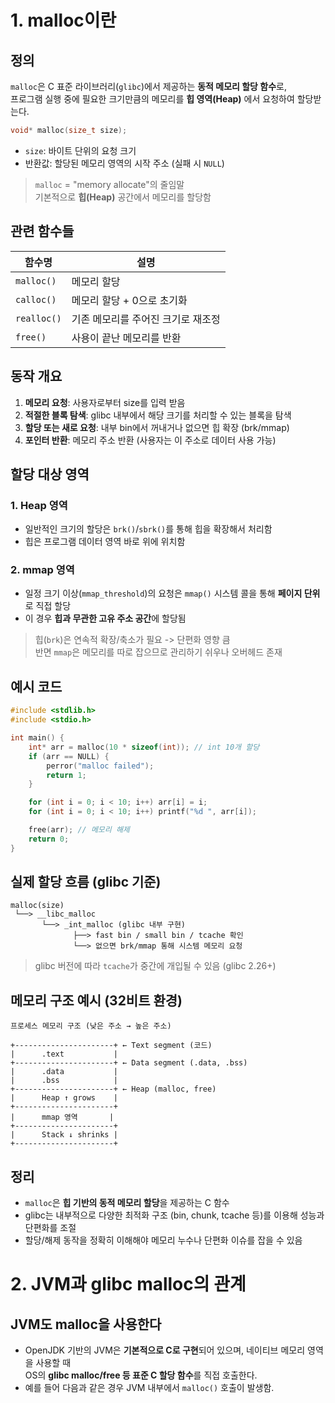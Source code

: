 # 1. malloc이란 

## 정의
`malloc`은 C 표준 라이브러리(`glibc`)에서 제공하는 **동적 메모리 할당 함수**로,  
프로그램 실행 중에 필요한 크기만큼의 메모리를 **힙 영역(Heap)** 에서 요청하여 할당받는다.

```c
void* malloc(size_t size);
```
- `size`: 바이트 단위의 요청 크기
- 반환값: 할당된 메모리 영역의 시작 주소 (실패 시 `NULL`)

> `malloc` = "memory allocate"의 줄임말  
> 기본적으로 **힙(Heap)** 공간에서 메모리를 할당함

## 관련 함수들

| 함수명         | 설명                  |
| ----------- | ------------------- |
| `malloc()`  | 메모리 할당              |
| `calloc()`  | 메모리 할당 + 0으로 초기화    |
| `realloc()` | 기존 메모리를 주어진 크기로 재조정 |
| `free()`    | 사용이 끝난 메모리를 반환      |


## 동작 개요
1. **메모리 요청**: 사용자로부터 size를 입력 받음
2. **적절한 블록 탐색**: glibc 내부에서 해당 크기를 처리할 수 있는 블록을 탐색
3. **할당 또는 새로 요청**: 내부 bin에서 꺼내거나 없으면 힙 확장 (brk/mmap)
4. **포인터 반환**: 메모리 주소 반환 (사용자는 이 주소로 데이터 사용 가능)

## 할당 대상 영역

### 1. Heap 영역
- 일반적인 크기의 할당은 `brk()`/`sbrk()`를 통해 힙을 확장해서 처리함
- 힙은 프로그램 데이터 영역 바로 위에 위치함

### 2. mmap 영역
- 일정 크기 이상(`mmap_threshold`)의 요청은 `mmap()` 시스템 콜을 통해 **페이지 단위**로 직접 할당
- 이 경우 **힙과 무관한 고유 주소 공간**에 할당됨

> 힙(`brk`)은 연속적 확장/축소가 필요 -> 단편화 영향 큼  
> 반면 `mmap`은 메모리를 따로 잡으므로 관리하기 쉬우나 오버헤드 존재


## 예시 코드

```c
#include <stdlib.h>
#include <stdio.h>

int main() {
    int* arr = malloc(10 * sizeof(int)); // int 10개 할당
    if (arr == NULL) {
        perror("malloc failed");
        return 1;
    }

    for (int i = 0; i < 10; i++) arr[i] = i;
    for (int i = 0; i < 10; i++) printf("%d ", arr[i]);

    free(arr); // 메모리 해제
    return 0;
}
```

## 실제 할당 흐름 (glibc 기준)

```text
malloc(size)
 └──> __libc_malloc
       └──> _int_malloc (glibc 내부 구현)
              ├──> fast bin / small bin / tcache 확인
              └──> 없으면 brk/mmap 통해 시스템 메모리 요청
```
> glibc 버전에 따라 `tcache`가 중간에 개입될 수 있음 (glibc 2.26+)


## 메모리 구조 예시 (32비트 환경)

```text
프로세스 메모리 구조 (낮은 주소 → 높은 주소)

+----------------------+ ← Text segment (코드)
|      .text           |
+----------------------+ ← Data segment (.data, .bss)
|      .data           |
|      .bss            |
+----------------------+ ← Heap (malloc, free)
|      Heap ↑ grows    |
+----------------------+
|      mmap 영역       |
+----------------------+
|      Stack ↓ shrinks |
+----------------------+
```

## 정리
- `malloc`은 **힙 기반의 동적 메모리 할당**을 제공하는 C 함수
- glibc는 내부적으로 다양한 최적화 구조 (bin, chunk, tcache 등)를 이용해 성능과 단편화를 조절
- 할당/해제 동작을 정확히 이해해야 메모리 누수나 단편화 이슈를 잡을 수 있음


# 2. JVM과 glibc malloc의 관계

## JVM도 malloc을 사용한다
- OpenJDK 기반의 JVM은 **기본적으로 C로 구현**되어 있으며, 네이티브 메모리 영역을 사용할 때  
  OS의 **glibc malloc/free 등 표준 C 할당 함수**를 직접 호출한다.
- 예를 들어 다음과 같은 경우 JVM 내부에서 `malloc()` 호출이 발생함.

